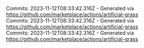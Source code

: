 Commits: 2023-11-12T08:33:42.316Z - Generated via https://github.com/marketplace/actions/artificial-grass
<br>
Commits: 2023-11-12T08:33:42.316Z - Generated via https://github.com/marketplace/actions/artificial-grass
<br>
Commits: 2023-11-12T08:33:42.316Z - Generated via https://github.com/marketplace/actions/artificial-grass
<br>
